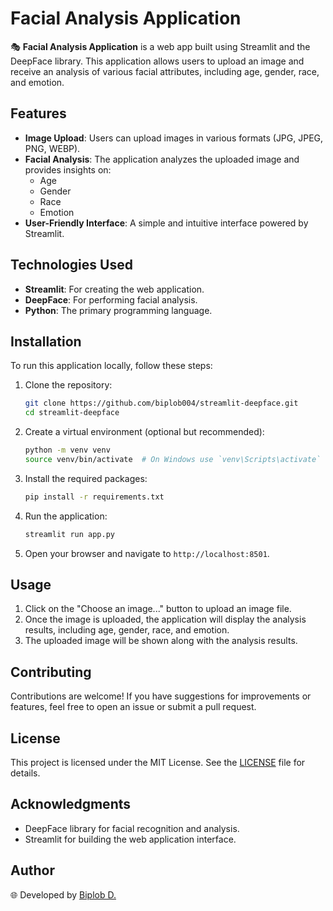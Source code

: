 # Facial Analysis Application

🎭 **Facial Analysis Application** is a web app built using Streamlit and the DeepFace library. This application allows users to upload an image and receive an analysis of various facial attributes, including age, gender, race, and emotion.

## Features

- **Image Upload**: Users can upload images in various formats (JPG, JPEG, PNG, WEBP).
- **Facial Analysis**: The application analyzes the uploaded image and provides insights on:
  - Age
  - Gender
  - Race
  - Emotion
- **User-Friendly Interface**: A simple and intuitive interface powered by Streamlit.

## Technologies Used

- **Streamlit**: For creating the web application.
- **DeepFace**: For performing facial analysis.
- **Python**: The primary programming language.

## Installation

To run this application locally, follow these steps:

1. Clone the repository:

   ```bash
   git clone https://github.com/biplob004/streamlit-deepface.git
   cd streamlit-deepface
   ```

2. Create a virtual environment (optional but recommended):

   ```bash
   python -m venv venv
   source venv/bin/activate  # On Windows use `venv\Scripts\activate`
   ```

3. Install the required packages:

   ```bash
   pip install -r requirements.txt
   ```

4. Run the application:

   ```bash
   streamlit run app.py
   ```

5. Open your browser and navigate to `http://localhost:8501`.

## Usage

1. Click on the "Choose an image..." button to upload an image file.
2. Once the image is uploaded, the application will display the analysis results, including age, gender, race, and emotion.
3. The uploaded image will be shown along with the analysis results.

## Contributing

Contributions are welcome! If you have suggestions for improvements or features, feel free to open an issue or submit a pull request.

## License

This project is licensed under the MIT License. See the [LICENSE](LICENSE) file for details.

## Acknowledgments

- DeepFace library for facial recognition and analysis.
- Streamlit for building the web application interface.

## Author

🌐 Developed by [Biplob D.](https://github.com/biplob004)

